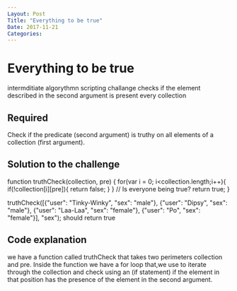 ```yaml
---
Layout: Post
Title: "Everything to be true"
Date: 2017-11-21 
Categories:
---
```

# Everything to be true 
intermditiate algorythmn scripting challange
checks if the element described in the second 
argument is present every collection 


## Required
Check if the predicate (second argument) is truthy on all 
elements of a collection (first argument).


## Solution to the challenge

function truthCheck(collection, pre) {
  for(var i = 0; i<collection.length;i++){
    if(!collection[i][pre]){
return false;
}
}
  // Is everyone being true?
  return true;
}

truthCheck([{"user": "Tinky-Winky", "sex": "male"}, {"user": "Dipsy", "sex": "male"}, {"user": "Laa-Laa", "sex": "female"}, {"user": "Po", "sex": "female"}], "sex");
should return true
## Code explanation
we have a function called truthCheck that takes 
two perimeters collection and pre.
Inside the function we have a for loop that,we use 
to iterate through the collection and check 
using an (if statement) if 
the element in that position has the presence of the element in the second argument. 